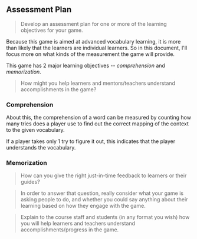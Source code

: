 ## Assessment Plan

> Develop an assessment plan for one or more of the learning objectives for your game.

Because this game is aimed at advanced vocabulary learning, it is more than likely that the learners are individual learners. So in this document, I'll focus more on what kinds of the measurement the game will provide.

This game has 2 major learning objectives -- *comprehension* and *memorization*.

> How might you help learners and mentors/teachers understand accomplishments in the game?

### Comprehension

About this, the comprehension of a word can be measured by counting how many tries does a player use to find out the correct mapping of the context to the given vocabulary.

If a player takes only 1 try to figure it out, this indicates that the player understands the vocabulary.

### Memorization



> How can you give the right just-in-time feedback to learners or their guides?

> In order to answer that question, really consider what your game is asking people to do, and whether you could say anything about their learning based on how they engage with the game.

> Explain to the course staff and students (in any format you wish) how you will help learners and teachers understand accomplishments/progress in the game.

